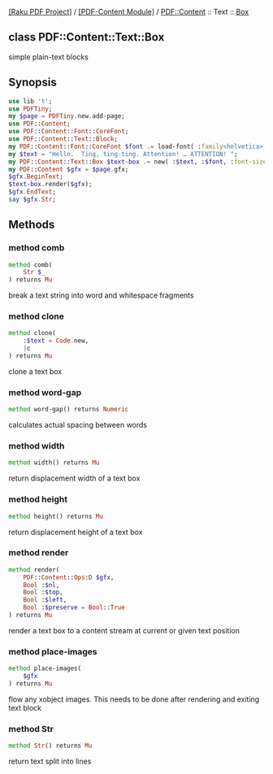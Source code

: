 [[Raku PDF Project]](https://pdf-raku.github.io)
 / [[PDF-Content Module]](https://pdf-raku.github.io/PDF-Content-raku)
 / [PDF::Content](https://pdf-raku.github.io/PDF-Content-raku/PDF/Content)
 :: Text
 :: [Box](https://pdf-raku.github.io/PDF-Content-raku/PDF/Content/Text/Box)

class PDF::Content::Text::Box
-----------------------------

simple plain-text blocks

Synopsis
--------

```raku
use lib 't';
use PDFTiny;
my $page = PDFTiny.new.add-page;
use PDF::Content;
use PDF::Content::Font::CoreFont;
use PDF::Content::Text::Block;
my PDF::Content::Font::CoreFont $font .= load-font( :family<helvetica>, :weight<bold> );
my $text = "Hello.  Ting, ting-ting. Attention! … ATTENTION! ";
my PDF::Content::Text::Box $text-box .= new( :$text, :$font, :font-size(16) );
my PDF::Content $gfx = $page.gfx;
$gfx.BeginText;
$text-box.render($gfx);
$gfx.EndText;
say $gfx.Str;
```

Methods
-------

### method comb

```raku
method comb(
    Str $_
) returns Mu
```

break a text string into word and whitespace fragments

### method clone

```raku
method clone(
    :$text = Code.new,
    |c
) returns Mu
```

clone a text box

### method word-gap

```raku
method word-gap() returns Numeric
```

calculates actual spacing between words

### method width

```raku
method width() returns Mu
```

return displacement width of a text box

### method height

```raku
method height() returns Mu
```

return displacement height of a text box

### method render

```raku
method render(
    PDF::Content::Ops:D $gfx,
    Bool :$nl,
    Bool :$top,
    Bool :$left,
    Bool :$preserve = Bool::True
) returns Mu
```

render a text box to a content stream at current or given text position

### method place-images

```raku
method place-images(
    $gfx
) returns Mu
```

flow any xobject images. This needs to be done after rendering and exiting text block

### method Str

```raku
method Str() returns Mu
```

return text split into lines


